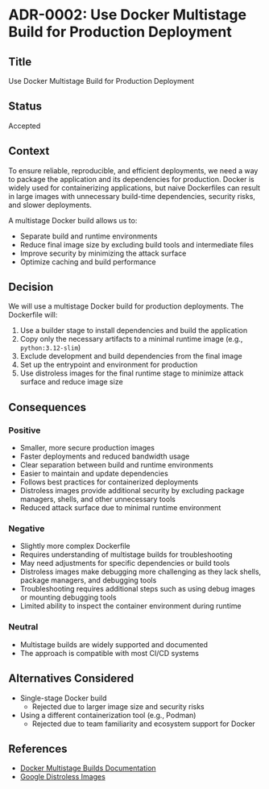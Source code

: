 # ADR-0002: Use Docker Multistage Build for Production Deployment

## Title

Use Docker Multistage Build for Production Deployment

## Status

Accepted

## Context

To ensure reliable, reproducible, and efficient deployments, we need a way to package the application and its dependencies for production. Docker is widely used for containerizing applications, but naive Dockerfiles can result in large images with unnecessary build-time dependencies, security risks, and slower deployments.

A multistage Docker build allows us to:

- Separate build and runtime environments
- Reduce final image size by excluding build tools and intermediate files
- Improve security by minimizing the attack surface
- Optimize caching and build performance

## Decision

We will use a multistage Docker build for production deployments. The Dockerfile will:

1. Use a builder stage to install dependencies and build the application
2. Copy only the necessary artifacts to a minimal runtime image (e.g., `python:3.12-slim`)
3. Exclude development and build dependencies from the final image
4. Set up the entrypoint and environment for production
5. Use distroless images for the final runtime stage to minimize attack surface and reduce image size

## Consequences

### Positive

- Smaller, more secure production images
- Faster deployments and reduced bandwidth usage
- Clear separation between build and runtime environments
- Easier to maintain and update dependencies
- Follows best practices for containerized deployments
- Distroless images provide additional security by excluding package managers, shells, and other unnecessary tools
- Reduced attack surface due to minimal runtime environment

### Negative

- Slightly more complex Dockerfile
- Requires understanding of multistage builds for troubleshooting
- May need adjustments for specific dependencies or build tools
- Distroless images make debugging more challenging as they lack shells, package managers, and debugging tools
- Troubleshooting requires additional steps such as using debug images or mounting debugging tools
- Limited ability to inspect the container environment during runtime

### Neutral

- Multistage builds are widely supported and documented
- The approach is compatible with most CI/CD systems

## Alternatives Considered

- Single-stage Docker build
  - Rejected due to larger image size and security risks
- Using a different containerization tool (e.g., Podman)
  - Rejected due to team familiarity and ecosystem support for Docker

## References

- [Docker Multistage Builds Documentation](https://docs.docker.com/build/building/multi-stage/)
- [Google Distroless Images](https://github.com/GoogleContainerTools/distroless)
